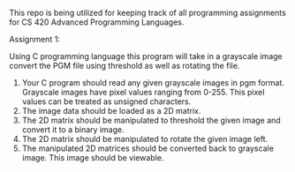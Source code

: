 This repo is being utilized for keeping track of all programming assignments
for CS 420 Advanced Programming Languages.

Assignment 1: 

Using C programming language this program will take in a grayscale image
convert the PGM file using threshold as well as rotating the file. 


1. Your C program should read any given grayscale images in pgm format. Grayscale images have pixel values ranging from 0-255. This pixel values can be treated as unsigned characters.
2. The image data should be loaded as a 2D matrix.
3. The 2D matrix should be manipulated to threshold the given image and convert it to a
binary image.
4. The 2D matrix should be manipulated to rotate the given image left.
5. The manipulated 2D matrices should be converted back to grayscale image. This image
should be viewable.


